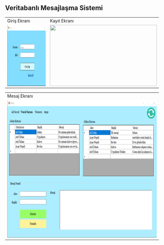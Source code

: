 ## Veritabanlı Mesajlaşma Sistemi

<!-- <p>
  <img height=200 width=350 align="left" src="./images/giris.png" />
</p>
<p>
  <img height=200 width=350 align="right"src="./images/kayıt.png" />
</p> -->

<table>
  <tr>
    <td>Giriş Ekranı</td>
     <td>Kayıt Ekranı</td>
  </tr>
  <tr>
    <td><img src="./images/giris.png" width=350 height=200></td>
    <td><img src="./images/kayıt.png" width=350 height=200 ></td>
  </tr>
 </table>

<table>
    <tr>
        <td> Mesaj Ekranı </td>
    </tr>
    <tr>
        <td><img src="./images/mesaj.png" width=800 height=450 > </td>
    </td>
</table>





